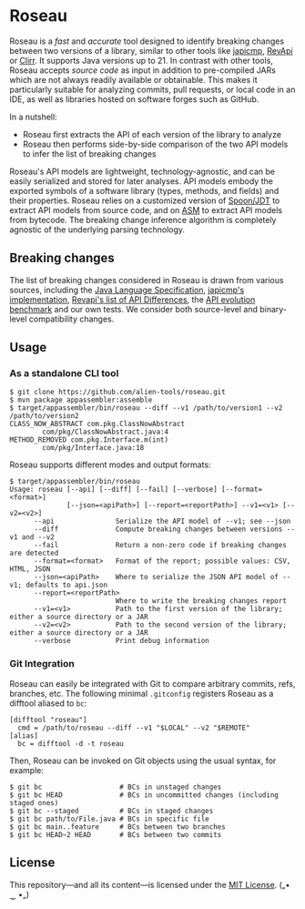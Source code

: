 # Roseau
Roseau is a *fast* and *accurate* tool designed to identify breaking changes between two versions of a library, similar to other tools like [japicmp](https://github.com/siom79/japicmp/), [RevApi](https://github.com/revapi/revapi/) or [Clirr](https://github.com/ebourg/clirr).
It supports Java versions up to 21.
In contrast with other tools, Roseau accepts *source code* as input in addition to pre-compiled JARs which are not always readily available or obtainable.
This makes it particularly suitable for analyzing commits, pull requests, or local code in an IDE, as well as libraries hosted on software forges such as GitHub.

In a nutshell:
  - Roseau first extracts the API of each version of the library to analyze
  - Roseau then performs side-by-side comparison of the two API models to infer the list of breaking changes

Roseau's API models are lightweight, technology-agnostic, and can be easily serialized and stored for later analyses.
API models embody the exported symbols of a software library (types, methods, and fields) and their properties.
Roseau relies on a customized version of [Spoon/JDT](https://github.com/INRIA/spoon) to extract API models from source code, and on [ASM](https://asm.ow2.io/) to extract API models from bytecode.
The breaking change inference algorithm is completely agnostic of the underlying parsing technology.

## Breaking changes
The list of breaking changes considered in Roseau is drawn from various sources, including the [Java Language Specification](https://docs.oracle.com/javase/specs/), [japicmp's implementation](https://github.com/siom79/japicmp/blob/68425b08dd7835a4e9c0e64c6f6eaf3bd7281069/japicmp/src/main/java/japicmp/model/JApiCompatibilityChange.java), [Revapi's list of API Differences](https://revapi.org/revapi-java/0.28.1/differences.html), the [API evolution benchmark](https://github.com/kjezek/api-evolution-data-corpus) and our own tests.
We consider both source-level and binary-level compatibility changes.

## Usage

### As a standalone CLI tool

```
$ git clone https://github.com/alien-tools/roseau.git
$ mvn package appassembler:assemble
$ target/appassembler/bin/roseau --diff --v1 /path/to/version1 --v2 /path/to/version2
CLASS_NOW_ABSTRACT com.pkg.ClassNowAbstract
        com/pkg/ClassNowAbstract.java:4
METHOD_REMOVED com.pkg.Interface.m(int)
        com/pkg/Interface.java:18
```

Roseau supports different modes and output formats:

```
$ target/appassembler/bin/roseau
Usage: roseau [--api] [--diff] [--fail] [--verbose] [--format=<format>]
              [--json=<apiPath>] [--report=<reportPath>] --v1=<v1> [--v2=<v2>]
      --api               Serialize the API model of --v1; see --json
      --diff              Compute breaking changes between versions --v1 and --v2
      --fail              Return a non-zero code if breaking changes are detected
      --format=<format>   Format of the report; possible values: CSV, HTML, JSON
      --json=<apiPath>    Where to serialize the JSON API model of --v1; defaults to api.json
      --report=<reportPath>
                          Where to write the breaking changes report
      --v1=<v1>           Path to the first version of the library; either a source directory or a JAR
      --v2=<v2>           Path to the second version of the library; either a source directory or a JAR
      --verbose           Print debug information
```

### Git Integration

Roseau can easily be integrated with Git to compare arbitrary commits, refs, branches, etc.
The following minimal `.gitconfig` registers Roseau as a difftool aliased to `bc`:

```
[difftool "roseau"]
  cmd = /path/to/roseau --diff --v1 "$LOCAL" --v2 "$REMOTE"
[alias]
  bc = difftool -d -t roseau
```

Then, Roseau can be invoked on Git objects using the usual syntax, for example:

```
$ git bc                   # BCs in unstaged changes
$ git bc HEAD              # BCs in uncommitted changes (including staged ones)
$ git bc --staged          # BCs in staged changes
$ git bc path/to/File.java # BCs in specific file
$ git bc main..feature     # BCs between two branches
$ git bc HEAD~2 HEAD       # BCs between two commits
```

## License
This repository—and all its content—is licensed under the [MIT License](https://choosealicense.com/licenses/mit/).  („• ‿ •„) 

